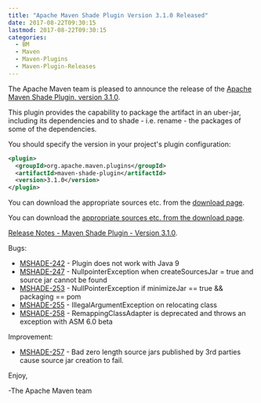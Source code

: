 ```yaml
---
title: "Apache Maven Shade Plugin Version 3.1.0 Released"
date: 2017-08-22T09:30:15
lastmod: 2017-08-22T09:30:15
categories:
  - BM
  - Maven
  - Maven-Plugins
  - Maven-Plugin-Releases
---
```

The Apache Maven team is pleased to announce the release of the [Apache
Maven Shade Plugin, version 3.1.0](https://maven.apache.org/plugins/maven-shade-plugin/).

This plugin provides the capability to package the artifact in an uber-jar,
including its dependencies and to shade - i.e. rename - the packages of some of
the dependencies.

You should specify the version in your project's plugin configuration:

```xml
<plugin>
  <groupId>org.apache.maven.plugins</groupId>
  <artifactId>maven-shade-plugin</artifactId>
  <version>3.1.0</version>
</plugin>
```

You can download the appropriate sources etc. from the [download page](https://maven.apache.org/plugins/maven-shade-plugin/download.cgi).


<!-- more -->

You can download the [appropriate sources etc. from the download page](https://maven.apache.org/plugins/maven-shade-plugin/download.cgi).
 
[Release Notes - Maven Shade Plugin - Version 3.1.0](https://issues.apache.org/jira/secure/ReleaseNote.jspa?projectId=12317921&version=12331395).

Bugs:

 * [MSHADE-242](https://issues.apache.org/jira/browse/MSHADE-242) - Plugin does not work with Java 9
 * [MSHADE-247](https://issues.apache.org/jira/browse/MSHADE-247) - NullpointerException when createSourcesJar = true and source jar cannot be found
 * [MSHADE-253](https://issues.apache.org/jira/browse/MSHADE-253) - NullPointerException if minimizeJar == true && packaging == pom
 * [MSHADE-255](https://issues.apache.org/jira/browse/MSHADE-255) - IllegalArgumentException on relocating class
 * [MSHADE-258](https://issues.apache.org/jira/browse/MSHADE-258) - RemappingClassAdapter is deprecated and throws an exception with ASM 6.0 beta

Improvement:

 * [MSHADE-257](https://issues.apache.org/jira/browse/MSHADE-257) - Bad zero length source jars published by 3rd parties cause source jar creation to fail.


Enjoy,

-The Apache Maven team

